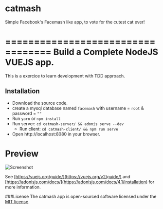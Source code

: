# catmash
Simple Facebook's Facemash like app, to vote for the cutest cat ever!

==================================
Build a Complete NodeJS VUEJS app.
======================

This is a exercice to learn development with TDD approach.

## Installation

  - Download the source code.
  - create a mysql database named `facemash` with username = `root` & password = `""`
  - Run `yarn` or `npm install`
  - Run server: `cd catmash-server/ && adonis serve --dev`
	- Run client: `cd catmash-client/ && npm run serve`
  - Open http://localhost:8080 in your browser.

Preview
========
![Screenshot](/catmash-client/src/assets/screenshots/screenshot.png)

See [https://vuejs.org/guide/](https://vuejs.org/v2/guide/) and [https://adonisjs.com/docs/](https://adonisjs.com/docs/4.1/installation) for more information.

###License
The catmash app is open-sourced software licensed under the [MIT license](http://opensource.org/licenses/MIT).

